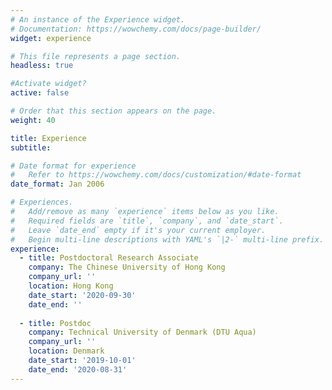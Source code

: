 ```yaml
---
# An instance of the Experience widget.
# Documentation: https://wowchemy.com/docs/page-builder/
widget: experience

# This file represents a page section.
headless: true

#Activate widget?
active: false

# Order that this section appears on the page.
weight: 40

title: Experience
subtitle:

# Date format for experience
#   Refer to https://wowchemy.com/docs/customization/#date-format
date_format: Jan 2006

# Experiences.
#   Add/remove as many `experience` items below as you like.
#   Required fields are `title`, `company`, and `date_start`.
#   Leave `date_end` empty if it's your current employer.
#   Begin multi-line descriptions with YAML's `|2-` multi-line prefix.
experience:
  - title: Postdoctoral Research Associate
    company: The Chinese University of Hong Kong
    company_url: ''
    location: Hong Kong
    date_start: '2020-09-30'
    date_end: ''
  
  - title: Postdoc
    company: Technical University of Denmark (DTU Aqua)
    company_url: ''
    location: Denmark
    date_start: '2019-10-01'
    date_end: '2020-08-31'
---
```

